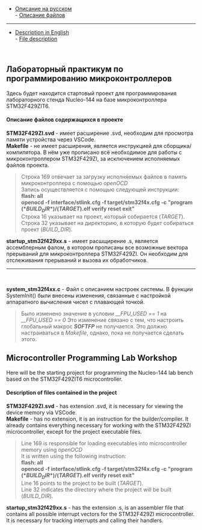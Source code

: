 - [Описание на русском](#ru_description)  
      - [Описание файлов](#file_ru_description)
***
- [Description in English](#en_description)  
      - [File description](#file_en_description)  
<br/>

## <a name="ru_description"></a> Лабораторный практикум по программированию микроконтроллеров
Здесь будет находится стартовый проект для программирования лабораторного стенда Nucleo-144 на базе микроконтроллера STM32F429ZIT6. 

#### <a name="file_ru_description"></a> Описание файлов содержащихся в проекте  
**STM32F429ZI.svd** -  имеет расширение .svd, необходим для просмотра памяти устройства через VSCode.  
**Makefile** - не имеет расширения, является инструкцией для сборщика/компилятора. В нём уже прописано всё необходимое для работы с микроконтроллером STM32F429ZI, за исключением исполняемых файлов проекта.  
> Строка 169 отвечает за загрузку исполняемых файлов в память микроконтроллера с помощью *openOCD*  
> Запись осуществляется с помощью следующей инструкции:
><br/> **flash: all**
><br/> **openocd -f interface/stlink.cfg -f target/stm32f4x.cfg -c "program $(*BUILD_DIR*)/$(*TARGET*).elf verify reset exit"**
><br/> Строка 16 указывает на проект, который собирается (*TARGET*).
><br/> Строка 32 указывает на директорию, в которую будет собираться проект (*BUILD_DIR*).
  
**startup_stm32f429xx.s** - имеет расшщирение .s, является ассемблерным фалом, в котором прописаны все возможные вектора прерываний для микроконтроллера STM32F429ZI. Он необходим для отслеживания прерываний и вызова их обработчиков.  
***
<br/>

**system_stm32f4xx.c** - Файл с описанием настроек системы. В функции SystemInit() были внесены изменения, связанные с настройкой аппаратного вычисления чисел с плавающей точкой.
> Было изменено значение в условии *__FPU_USED == 1* на *__FPU_USED == 0*
> Это изменение связано с тем, что настроить глобальный макрос *__SOFTFP__* не получается. Это должно настраиваться в *Makefile*, однако, пока не получается сделать этого.

## <a name="en_description"></a> Microcontroller Programming Lab Workshop
Here will be the starting project for programming the Nucleo-144 lab bench based on the STM32F429ZIT6 microcontroller. 

#### <a name="file_en_description"></a> Description of files contained in the project   
**STM32F429ZI.svd** - has extension .svd, it is necessary for viewing the device memory via VSCode.  
**Makefile** - has no extension, it is an instruction for the builder/compiler. It already contains everything necessary for working with the STM32F429ZI microcontroller, except for the project executable files.  
> Line 169 is responsible for loading executables into microcontroller memory using *openOCD*  
> It is written using the following instruction:
><br/> **flash: all**
><br/> **openocd -f interface/stlink.cfg -f target/stm32f4x.cfg -c "program $(*BUILD_DIR*)/$(*TARGET*).elf verify reset exit"**
><br/> Line 16 points to the project to be built (*TARGET*).
><br/> Line 32 indicates the directory where the project will be built (*BUILD_DIR*).
  
**startup_stm32f429xx.s** - has the extension .s, is an assembler file that contains all possible interrupt vectors for the STM32F429ZI microcontroller. It is necessary for tracking interrupts and calling their handlers.  